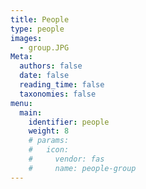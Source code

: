 ```yaml
---
title: People
type: people
images:
  - group.JPG
Meta:
  authors: false
  date: false
  reading_time: false
  taxonomies: false
menu:
  main:
    identifier: people
    weight: 8
    # params:
    #   icon:
    #     vendor: fas
    #     name: people-group
---
```

